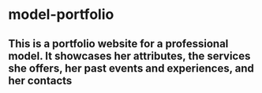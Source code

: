 # model-portfolio

## This is a portfolio website for a professional model. It showcases her attributes, the services she offers, her past events and experiences, and her contacts
